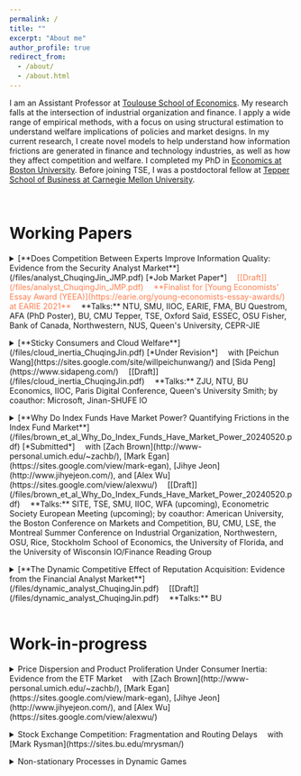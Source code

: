 ```yaml
---
permalink: /
title: ""
excerpt: "About me"
author_profile: true
redirect_from:
  - /about/
  - /about.html
---
```

I am an Assistant Professor at [Toulouse School of Economics](https://www.tse-fr.eu/). My research falls at the intersection of industrial organization and finance. I apply a wide range of empirical methods, with a focus on using structural estimation to understand welfare implications of policies and market designs. In my current research, I create novel models to help understand how information frictions are generated in finance and technology industries, as well as how they affect competition and welfare. I completed my PhD in [Economics at Boston University](https://www.bu.edu/econ/). Before joining TSE, I was a postdoctoral fellow at [Tepper School of Business at Carnegie Mellon University](https://www.cmu.edu/tepper/index.html).

<p></p>

<br>

# Working Papers

<details>
<summary markdown='span'>
[**Does Competition Between Experts Improve Information Quality: Evidence from the Security Analyst Market**](/files/analyst_ChuqingJin_JMP.pdf)  [*Job Market Paper*]   
<span style="color:coral">
 [[Draft]](/files/analyst_ChuqingJin_JMP.pdf)   
 **Finalist for [Young Economists' Essay Award (YEEA)](https://earie.org/young-economists-essay-awards/) at EARIE 2021**
</span>  
 **Talks:** NTU, SMU, IIOC, EARIE, FMA, BU Questrom, AFA (PhD Poster), BU, CMU Tepper, TSE, Oxford Saïd, ESSEC, OSU Fisher, Bank of Canada, Northwestern, NUS, Queen's University, CEPR-JIE
</summary>

* *Financial analysts are rewarded for being* ***the most accurate****. This leads them to distort their forecasts to differentiate themselves from their peers, but also disciplines their optimism bias. In the current market, the disciplinary effect dominates while both effects are present, so it is optimal to have moderate competition between analysts to both improve aggregate information and contain the distortion.*

<img src="/images/distortion.png" class = "center" width="600" />

<img src="/images/discipline.png" class = "center" width="600" />

</details>

<p></p>

<details>
<summary markdown='span'>
[**Sticky Consumers and Cloud Welfare**](/files/cloud_inertia_ChuqingJin.pdf)   [*Under Revision*]   
 with [Peichun Wang](https://sites.google.com/site/willpeichunwang/) and [Sida Peng](https://www.sidapeng.com/)  
 [[Draft]](/files/cloud_inertia_ChuqingJin.pdf)   
 **Talks:** ZJU, NTU, BU Economics, IIOC, Paris Digital Conference, Queen's University Smith; by coauthor: Microsoft, Jinan-SHUFE IO  
</summary>

* *Cloud computing creates big welfare benefits, particularly for smaller firms, but we find that cloud customers are sticky to old cloud products, thus undermining cloud's benefits. Cloud migration services and introductory discounts, which incentivize firms to try new products, can improve both consumer welfare and provider revenue.*

<img src="/images/rd_cloud_inertia.png" class = "center" width = "600" />

</details>
<p></p>

<details>
<summary markdown='span'>
[**Why Do Index Funds Have Market Power? Quantifying Frictions in the Index Fund Market**](/files/brown_et_al_Why_Do_Index_Funds_Have_Market_Power_20240520.pdf)    [*Submitted*]   
 with [Zach Brown](http://www-personal.umich.edu/~zachb/), [Mark Egan](https://sites.google.com/view/mark-egan), [Jihye Jeon](http://www.jihyejeon.com/), and [Alex Wu](https://sites.google.com/view/alexwu/)   
 [[Draft]](/files/brown_et_al_Why_Do_Index_Funds_Have_Market_Power_20240520.pdf)   
 **Talks:** SITE, TSE, SMU, IIOC, WFA (upcoming), Econometric Society European Meeting (upcoming); by coauthor: American University, the Boston Conference on Markets and Competition, BU, CMU, LSE, the Montreal Summer Conference on Industrial Organization, Northwestern, OSU, Rice, Stockholm School of Economics, the University of Florida, and the University of Wisconsin IO/Finance Reading Group   
</summary>

* *We develop a novel quantitative dynamic model of demand for and supply of index funds to decompose the impact of **inertia**, **search frictions**, and **preference heterogeneity**. We find that the average expense ratio paid by retail investors are roughly 45% higher due to search frictions and 40% due to inertia than the friction-less baseline. Removing inertia has a small impact when search frictions are high.*

<img src="/images/cf_cdf_no_inertia.png" class = "center" width = "300" /><img src="/images/cf_cdf_no_search.png" class = "center" width = "300" />

</details>

<p></p>

<details>
<summary markdown='span'>
[**The Dynamic Competitive Effect of Reputation Acquisition: Evidence from the Financial Analyst Market**](/files/dynamic_analyst_ChuqingJin.pdf)  
 [[Draft]](/files/dynamic_analyst_ChuqingJin.pdf)  
 **Talks:** BU
</summary>
</details>
<br>

# Work-in-progress

<details>
<summary markdown='span'>
Price Dispersion and Product Proliferation Under Consumer Inertia: Evidence from the ETF Market   
 with [Zach Brown](http://www-personal.umich.edu/~zachb/), [Mark Egan](https://sites.google.com/view/mark-egan), [Jihye Jeon](http://www.jihyejeon.com/), and [Alex Wu](https://sites.google.com/view/alexwu/)   
</summary>
</details>
<p></p>

<details>
<summary markdown='span'>
Stock Exchange Competition: Fragmentation and Routing Delays  
 with [Mark Rysman](https://sites.bu.edu/mrysman/)
</summary>
</details>
<p></p>

<details>
<summary markdown='span'>
Non-stationary Processes in Dynamic Games
</summary>
</details>
<br/>
